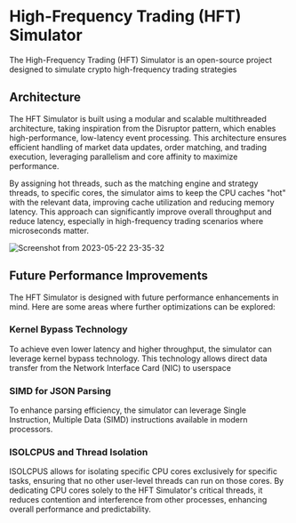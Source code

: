 # High-Frequency Trading (HFT) Simulator
The High-Frequency Trading (HFT) Simulator is an open-source project designed to simulate crypto high-frequency trading strategies 

## Architecture

The HFT Simulator is built using a modular and scalable multithreaded architecture, taking inspiration from the Disruptor pattern, which enables high-performance, low-latency event processing. This architecture ensures efficient handling of market data updates, order matching, and trading execution, leveraging parallelism and core affinity to maximize performance.

By assigning hot threads, such as the matching engine and strategy threads, to specific cores, the simulator aims to keep the CPU caches "hot" with the relevant data, improving cache utilization and reducing memory latency. This approach can significantly improve overall throughput and reduce latency, especially in high-frequency trading scenarios where microseconds matter.


![Screenshot from 2023-05-22 23-35-32](https://github.com/Naseefabu/HFTRepo/assets/104965020/479f4cfb-9ca7-44ba-a35f-8026d49ebc05)


## Future Performance Improvements
The HFT Simulator is designed with future performance enhancements in mind. Here are some areas where further optimizations can be explored:

### Kernel Bypass Technology
To achieve even lower latency and higher throughput, the simulator can leverage kernel bypass technology. This technology allows direct data transfer from the Network Interface Card (NIC) to userspace 

### SIMD for JSON Parsing
To enhance parsing efficiency, the simulator can leverage Single Instruction, Multiple Data (SIMD) instructions available in modern processors. 

### ISOLCPUS and Thread Isolation
ISOLCPUS allows for isolating specific CPU cores exclusively for specific tasks, ensuring that no other user-level threads can run on those cores. By dedicating CPU cores solely to the HFT Simulator's critical threads, it reduces contention and interference from other processes, enhancing overall performance and predictability. 